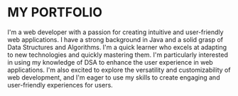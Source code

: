 # MY PORTFOLIO

I'm a web developer with a passion for creating intuitive and user-friendly web applications. I have a strong background in Java and a solid grasp of Data Structures and Algorithms. I'm a quick learner who excels at adapting to new technologies and quickly mastering them. I'm particularly interested in using my knowledge of DSA to enhance the user experience in web applications. I'm also excited to explore the versatility and customizability of web development, and I'm eager to use my skills to create engaging and user-friendly experiences for users.

